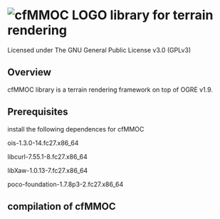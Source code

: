 # ![cfMMOC LOGO](https://github.com/cfmmoc/cfmmoc/blob/master/cfmmoc.svg) library for terrain rendering
Licensed under The GNU General Public License v3.0 (GPLv3)

## Overview
cfMMOC library is a terrain rendering framework on top of OGRE v1.9.

## Prerequisites
install the following dependences for cfMMOC

ois-1.3.0-14.fc27.x86_64

libcurl-7.55.1-8.fc27.x86_64

libXaw-1.0.13-7.fc27.x86_64

poco-foundation-1.7.8p3-2.fc27.x86_64

## compilation of cfMMOC
